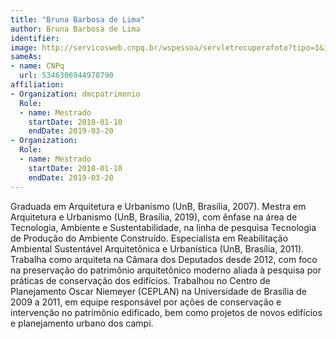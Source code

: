 ```yaml
---
title: "Bruna Barbosa de Lima"
author: Bruna Barbosa de Lima
identifier: 
image: http://servicosweb.cnpq.br/wspessoa/servletrecuperafoto?tipo=1&id=K4418070Y1
sameAs:
- name: CNPq
  url: 5346306944978790
affiliation:
- Organization: dmcpatrimonio
  Role:
  - name: Mestrado
    startDate: 2018-01-10
    endDate: 2019-03-20
- Organization: 
  Role:
  - name: Mestrado
    startDate: 2018-01-10
    endDate: 2019-03-20
---
```


Graduada em Arquitetura e Urbanismo (UnB, Brasília, 2007). Mestra em
Arquitetura e Urbanismo (UnB, Brasília, 2019), com ênfase na área de
Tecnologia, Ambiente e Sustentabilidade, na linha de pesquisa Tecnologia
de Produção do Ambiente Construído. Especialista em Reabilitação
Ambiental Sustentável Arquitetônica e Urbanística (UnB, Brasília, 2011).
Trabalha como arquiteta na Câmara dos Deputados desde 2012, com foco na
preservação do patrimônio arquitetônico moderno aliada à pesquisa por
práticas de conservação dos edifícios. Trabalhou no Centro de
Planejamento Oscar Niemeyer (CEPLAN) na Universidade de Brasília de 2009
a 2011, em equipe responsável por ações de conservação e intervenção no
patrimônio edificado, bem como projetos de novos edifícios e
planejamento urbano dos campi.

